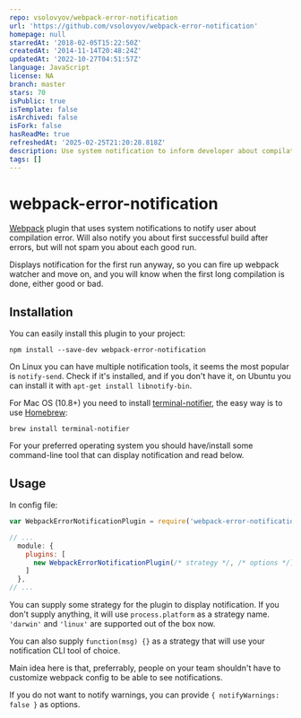 ```yaml
---
repo: vsolovyov/webpack-error-notification
url: 'https://github.com/vsolovyov/webpack-error-notification'
homepage: null
starredAt: '2018-02-05T15:22:50Z'
createdAt: '2014-11-14T20:48:24Z'
updatedAt: '2022-10-27T04:51:57Z'
language: JavaScript
license: NA
branch: master
stars: 70
isPublic: true
isTemplate: false
isArchived: false
isFork: false
hasReadMe: true
refreshedAt: '2025-02-25T21:20:28.818Z'
description: Use system notification to inform developer about compilation error
tags: []
---
```


# webpack-error-notification

[Webpack](http://webpack.github.io/) plugin that uses system notifications to
notify user about compilation error. Will also notify you about first successful
build after errors, but will not spam you about each good run.

Displays notification for the first run anyway, so you can fire up webpack
watcher and move on, and you will know when the first long compilation is done,
either good or bad.

## Installation

You can easily install this plugin to your project:

```
npm install --save-dev webpack-error-notification
```

On Linux you can have multiple notification tools, it seems the most popular is
`notify-send`. Check if it's installed, and if you don't have it, on Ubuntu
you can install it with `apt-get install libnotify-bin`.

For Mac OS (10.8+) you need to install
[terminal-notifier](https://github.com/alloy/terminal-notifier), the easy way is
to use [Homebrew](http://brew.sh/):

```
brew install terminal-notifier
```

For your preferred operating system you should have/install some command-line
tool that can display notification and read below.

## Usage

In config file:

``` javascript
var WebpackErrorNotificationPlugin = require('webpack-error-notification');

// ...
  module: {
    plugins: [
      new WebpackErrorNotificationPlugin(/* strategy */, /* options */),
    ]
  },
// ...
```

You can supply some strategy for the plugin to display notification. If you
don't supply anything, it will use `process.platform` as a strategy
name. `'darwin'` and `'linux'` are supported out of the box now.

You can also supply `function(msg) {}` as a strategy that will use your
notification CLI tool of choice.

Main idea here is that, preferrably, people on your team shouldn't have to
customize webpack config to be able to see notifications.

If you do not want to notify warnings, you can provide `{ notifyWarnings: false }` as options.
